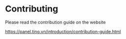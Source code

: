 # Contributing

Please read the contribution guide on the website

https://panel.tino.vn/introduction/contribution-guide.html
